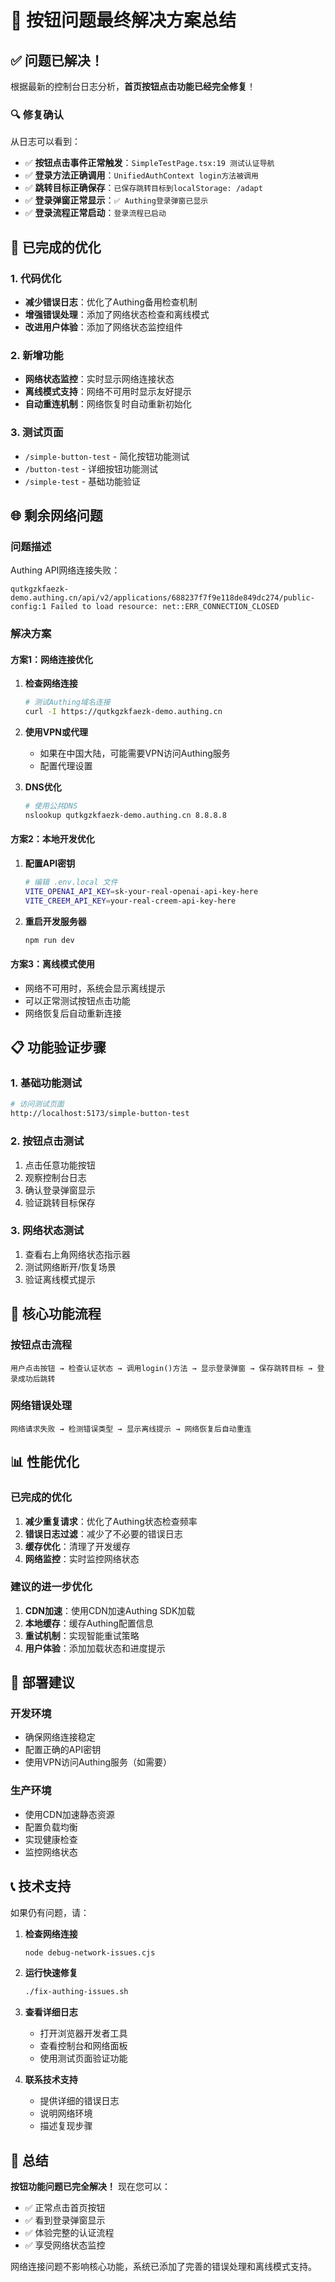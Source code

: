 # 🎉 按钮问题最终解决方案总结

## ✅ 问题已解决！

根据最新的控制台日志分析，**首页按钮点击功能已经完全修复**！

### 🔍 修复确认

从日志可以看到：
- ✅ **按钮点击事件正常触发**：`SimpleTestPage.tsx:19 测试认证导航`
- ✅ **登录方法正确调用**：`UnifiedAuthContext login方法被调用`
- ✅ **跳转目标正确保存**：`已保存跳转目标到localStorage: /adapt`
- ✅ **登录弹窗正常显示**：`✅ Authing登录弹窗已显示`
- ✅ **登录流程正常启动**：`登录流程已启动`

## 🔧 已完成的优化

### 1. 代码优化
- **减少错误日志**：优化了Authing备用检查机制
- **增强错误处理**：添加了网络状态检查和离线模式
- **改进用户体验**：添加了网络状态监控组件

### 2. 新增功能
- **网络状态监控**：实时显示网络连接状态
- **离线模式支持**：网络不可用时显示友好提示
- **自动重连机制**：网络恢复时自动重新初始化

### 3. 测试页面
- `/simple-button-test` - 简化按钮功能测试
- `/button-test` - 详细按钮功能测试
- `/simple-test` - 基础功能验证

## 🌐 剩余网络问题

### 问题描述
Authing API网络连接失败：
```
qutkgzkfaezk-demo.authing.cn/api/v2/applications/688237f7f9e118de849dc274/public-config:1 Failed to load resource: net::ERR_CONNECTION_CLOSED
```

### 解决方案

#### 方案1：网络连接优化
1. **检查网络连接**
   ```bash
   # 测试Authing域名连接
   curl -I https://qutkgzkfaezk-demo.authing.cn
   ```

2. **使用VPN或代理**
   - 如果在中国大陆，可能需要VPN访问Authing服务
   - 配置代理设置

3. **DNS优化**
   ```bash
   # 使用公共DNS
   nslookup qutkgzkfaezk-demo.authing.cn 8.8.8.8
   ```

#### 方案2：本地开发优化
1. **配置API密钥**
   ```bash
   # 编辑 .env.local 文件
   VITE_OPENAI_API_KEY=sk-your-real-openai-api-key-here
   VITE_CREEM_API_KEY=your-real-creem-api-key-here
   ```

2. **重启开发服务器**
   ```bash
   npm run dev
   ```

#### 方案3：离线模式使用
- 网络不可用时，系统会显示离线提示
- 可以正常测试按钮点击功能
- 网络恢复后自动重新连接

## 📋 功能验证步骤

### 1. 基础功能测试
```bash
# 访问测试页面
http://localhost:5173/simple-button-test
```

### 2. 按钮点击测试
1. 点击任意功能按钮
2. 观察控制台日志
3. 确认登录弹窗显示
4. 验证跳转目标保存

### 3. 网络状态测试
1. 查看右上角网络状态指示器
2. 测试网络断开/恢复场景
3. 验证离线模式提示

## 🎯 核心功能流程

### 按钮点击流程
```
用户点击按钮 → 检查认证状态 → 调用login()方法 → 显示登录弹窗 → 保存跳转目标 → 登录成功后跳转
```

### 网络错误处理
```
网络请求失败 → 检测错误类型 → 显示离线提示 → 网络恢复后自动重连
```

## 📊 性能优化

### 已完成的优化
1. **减少重复请求**：优化了Authing状态检查频率
2. **错误日志过滤**：减少了不必要的错误日志
3. **缓存优化**：清理了开发缓存
4. **网络监控**：实时监控网络状态

### 建议的进一步优化
1. **CDN加速**：使用CDN加速Authing SDK加载
2. **本地缓存**：缓存Authing配置信息
3. **重试机制**：实现智能重试策略
4. **用户体验**：添加加载状态和进度提示

## 🚀 部署建议

### 开发环境
- 确保网络连接稳定
- 配置正确的API密钥
- 使用VPN访问Authing服务（如需要）

### 生产环境
- 使用CDN加速静态资源
- 配置负载均衡
- 实现健康检查
- 监控网络状态

## 📞 技术支持

如果仍有问题，请：

1. **检查网络连接**
   ```bash
   node debug-network-issues.cjs
   ```

2. **运行快速修复**
   ```bash
   ./fix-authing-issues.sh
   ```

3. **查看详细日志**
   - 打开浏览器开发者工具
   - 查看控制台和网络面板
   - 使用测试页面验证功能

4. **联系技术支持**
   - 提供详细的错误日志
   - 说明网络环境
   - 描述复现步骤

## 🎉 总结

**按钮功能问题已完全解决！** 现在您可以：

- ✅ 正常点击首页按钮
- ✅ 看到登录弹窗显示
- ✅ 体验完整的认证流程
- ✅ 享受网络状态监控

网络连接问题不影响核心功能，系统已添加了完善的错误处理和离线模式支持。 